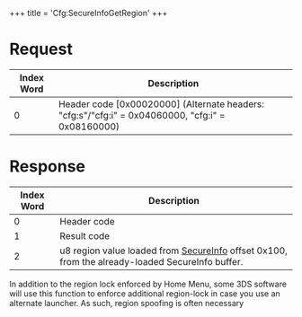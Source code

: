 +++
title = 'Cfg:SecureInfoGetRegion'
+++

# Request

| Index Word | Description                                                                                        |
|------------|----------------------------------------------------------------------------------------------------|
| 0          | Header code \[0x00020000\] (Alternate headers: "cfg:s"/"cfg:i" = 0x04060000, "cfg:i" = 0x08160000) |

# Response

| Index Word | Description                                                                                                                           |
|------------|---------------------------------------------------------------------------------------------------------------------------------------|
| 0          | Header code                                                                                                                           |
| 1          | Result code                                                                                                                           |
| 2          | u8 region value loaded from [SecureInfo](Nandrw/sys/SecureInfo_A "wikilink") offset 0x100, from the already-loaded SecureInfo buffer. |

In addition to the region lock enforced by Home Menu, some 3DS software
will use this function to enforce additional region-lock in case you use
an alternate launcher. As such, region spoofing is often necessary
